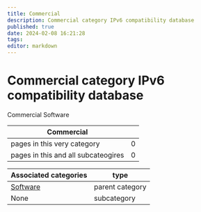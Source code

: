 ```yaml
---
title: Commercial
description: Commercial category IPv6 compatibility database
published: true
date: 2024-02-08 16:21:28 
tags:
editor: markdown
---
```


# Commercial category IPv6 compatibility database


Commercial Software


| Commercial   |   |
| - | - |
| pages in this very category | 0 |
| pages in this and all subcateogires | 0 |

| Associated categories | type |
| - | - |
| [Software](../Software) | parent category |
| None | subcategory |